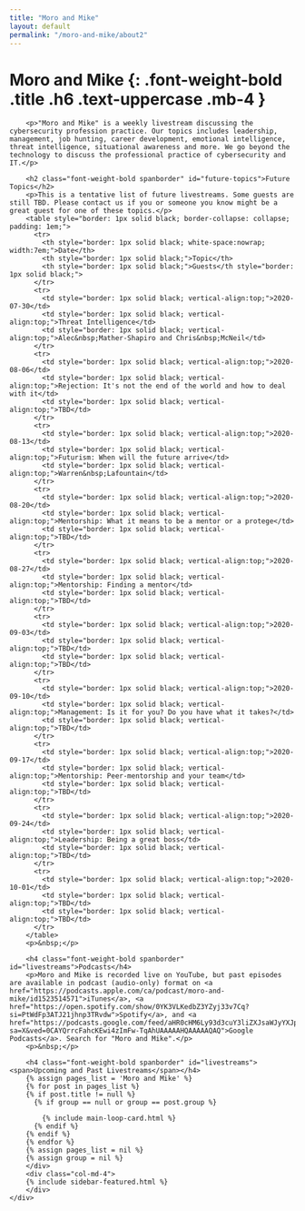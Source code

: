 ```yaml
---
title: "Moro and Mike"
layout: default
permalink: "/moro-and-mike/about2"
---
```

<div class="container">
    <div class="row justify-content-center">
        <div class="col-md-8">
		
# Moro and Mike {: .font-weight-bold .title .h6 .text-uppercase .mb-4 }

		<p>"Moro and Mike" is a weekly livestream discussing the cybersecurity profession practice. Our topics includes leadership, management, job hunting, career development, emotional intelligence, threat intelligence, situational awareness and more. We go beyond the technology to discuss the professional practice of cybersecurity and IT.</p>
		
		<h2 class="font-weight-bold spanborder" id="future-topics">Future Topics</h2>
		<p>This is a tentative list of future livestreams. Some guests are still TBD. Please contact us if you or someone you know might be a great guest for one of these topics.</p>
		<table style="border: 1px solid black; border-collapse: collapse; padding: 1em;">
		  <tr>
		    <th style="border: 1px solid black; white-space:nowrap; width:7em;">Date</th>
			<th style="border: 1px solid black;">Topic</th>
			<th style="border: 1px solid black;">Guests</th style="border: 1px solid black;">
		  </tr>
		  <tr>
		    <td style="border: 1px solid black; vertical-align:top;">2020-07-30</td>
			<td style="border: 1px solid black; vertical-align:top;">Threat Intelligence</td>
			<td style="border: 1px solid black; vertical-align:top;">Alec&nbsp;Mather-Shapiro and Chris&nbsp;McNeil</td>
		  </tr>
		  <tr>
		    <td style="border: 1px solid black; vertical-align:top;">2020-08-06</td>
			<td style="border: 1px solid black; vertical-align:top;">Rejection: It's not the end of the world and how to deal with it</td>
			<td style="border: 1px solid black; vertical-align:top;">TBD</td>
		  </tr>
		  <tr>
		    <td style="border: 1px solid black; vertical-align:top;">2020-08-13</td>
			<td style="border: 1px solid black; vertical-align:top;">Futurism: When will the future arrive</td>
			<td style="border: 1px solid black; vertical-align:top;">Warren&nbsp;Lafountain</td>
		  </tr>
		  <tr>
		    <td style="border: 1px solid black; vertical-align:top;">2020-08-20</td>
			<td style="border: 1px solid black; vertical-align:top;">Mentorship: What it means to be a mentor or a protege</td>
			<td style="border: 1px solid black; vertical-align:top;">TBD</td>
		  </tr>
		  <tr>
		    <td style="border: 1px solid black; vertical-align:top;">2020-08-27</td>
			<td style="border: 1px solid black; vertical-align:top;">Mentorship: Finding a mentor</td>
			<td style="border: 1px solid black; vertical-align:top;">TBD</td>
		  </tr>
		  <tr>
		    <td style="border: 1px solid black; vertical-align:top;">2020-09-03</td>
			<td style="border: 1px solid black; vertical-align:top;">TBD</td>
			<td style="border: 1px solid black; vertical-align:top;">TBD</td>
		  </tr>
		  <tr>
		    <td style="border: 1px solid black; vertical-align:top;">2020-09-10</td>
			<td style="border: 1px solid black; vertical-align:top;">Management: Is it for you? Do you have what it takes?</td>
			<td style="border: 1px solid black; vertical-align:top;">TBD</td>
		  </tr>
 		  <tr>
		    <td style="border: 1px solid black; vertical-align:top;">2020-09-17</td>
			<td style="border: 1px solid black; vertical-align:top;">Mentorship: Peer-mentorship and your team</td>
			<td style="border: 1px solid black; vertical-align:top;">TBD</td>
		  </tr>
		  <tr>
		    <td style="border: 1px solid black; vertical-align:top;">2020-09-24</td>
			<td style="border: 1px solid black; vertical-align:top;">Leadership: Being a great boss</td>
			<td style="border: 1px solid black; vertical-align:top;">TBD</td>
		  </tr>
		  <tr>
		    <td style="border: 1px solid black; vertical-align:top;">2020-10-01</td>
			<td style="border: 1px solid black; vertical-align:top;">TBD</td>
			<td style="border: 1px solid black; vertical-align:top;">TBD</td>
		  </tr>
		</table>
		<p>&nbsp;</p>

        <h4 class="font-weight-bold spanborder" id="livestreams">Podcasts</h4>
		<p>Moro and Mike is recorded live on YouTube, but past episodes are available in podcast (audio-only) format on <a href="https://podcasts.apple.com/ca/podcast/moro-and-mike/id1523514571">iTunes</a>, <a href="https://open.spotify.com/show/0YK3VLKedbZ3YZyj33v7Cq?si=PtWdFp3ATJ21jhnp3TRvdw">Spotify</a>, and <a href="https://podcasts.google.com/feed/aHR0cHM6Ly93d3cuY3liZXJsaWJyYXJpYW4uY2EvbW9yby1hbmQtbWlrZS9wb2RjYXN0LnJzcw?sa=X&ved=0CAYQrrcFahcKEwi4zImFw-TqAhUAAAAAHQAAAAAQAQ">Google Podcasts</a>. Search for "Moro and Mike".</p>
		<p>&nbsp;</p>

        <h4 class="font-weight-bold spanborder" id="livestreams"><span>Upcoming and Past Livestreams</span></h4>
        {% assign pages_list = 'Moro and Mike' %}
        {% for post in pages_list %}
        {% if post.title != null %}
          {% if group == null or group == post.group %}
         
            {% include main-loop-card.html %}
          {% endif %}
        {% endif %}
        {% endfor %}
        {% assign pages_list = nil %}
        {% assign group = nil %}
        </div>
        <div class="col-md-4">
        {% include sidebar-featured.html %}    
        </div>
    </div>
</div>